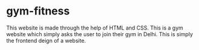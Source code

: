 # gym-fitness
This website is made through the help of HTML and CSS.
This is a gym website which simply asks the user to join their gym in Delhi.
This is simply the frontend deign of a website.

